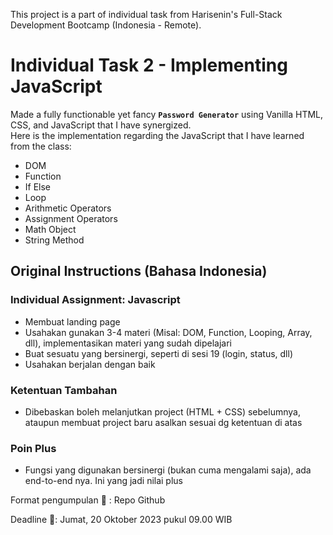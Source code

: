 
This project is a part of individual task from Harisenin's Full-Stack Development Bootcamp (Indonesia - Remote).

# Individual Task 2 - Implementing JavaScript

Made a fully functionable yet fancy **`Password Generator`** using Vanilla HTML, CSS, and JavaScript that I have synergized. <br />
Here is the implementation regarding the JavaScript that I have learned from the class: 
- DOM
- Function
- If Else
- Loop
- Arithmetic Operators
- Assignment Operators
- Math Object
- String Method

## Original Instructions (Bahasa Indonesia)
### Individual Assignment: Javascript
* Membuat landing page
* Usahakan gunakan 3-4 materi (Misal: DOM, Function, Looping, Array, dll), implementasikan materi yang sudah dipelajari
* Buat sesuatu yang bersinergi, seperti di sesi 19 (login, status, dll)
* Usahakan berjalan dengan baik
### Ketentuan Tambahan
* Dibebaskan boleh melanjutkan project (HTML + CSS) sebelumnya, ataupun membuat project baru asalkan sesuai dg ketentuan di atas
### Poin Plus
* Fungsi yang digunakan bersinergi (bukan cuma mengalami saja), ada end-to-end nya. Ini yang jadi nilai plus

Format pengumpulan :page_facing_up: :
Repo Github

Deadline :calendar::
Jumat, 20 Oktober 2023 pukul 09.00 WIB
